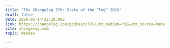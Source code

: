 ```yaml
---
title: "The Changelog 376: State of the “log” 2019"
draft: false
date: 2020-01-14T22:30:00Z
link: https://changelog.com/podcast/376?utm_medium=RSS&utm_source=hune
site: changelog.com
topic: Webdev  

---
```

